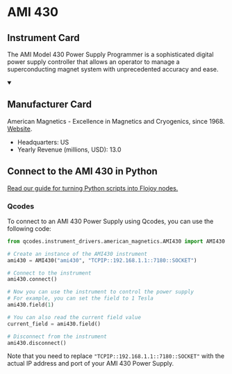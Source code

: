 
# AMI 430

## Instrument Card

The AMI Model 430 Power Supply Programmer is a sophisticated digital power supply controller that allows an operator to manage a superconducting magnet system with unprecedented accuracy and ease.

<details open>
<summary><h2>Manufacturer Card</h2></summary>
American Magnetics - Excellence in Magnetics and Cryogenics, since 1968. <a href=http://www.americanmagnetics.com/index.php>Website</a>.

<ul>
  <li>Headquarters: US</li>
  <li>Yearly Revenue (millions, USD): 13.0</li>
</ul>
</details>

## Connect to the AMI 430 in Python

[Read our guide for turning Python scripts into Flojoy nodes.](https://docs.flojoy.ai/custom-nodes/creating-custom-node/)


### Qcodes

To connect to an AMI 430 Power Supply using Qcodes, you can use the following code:

```python
from qcodes.instrument_drivers.american_magnetics.AMI430 import AMI430

# Create an instance of the AMI430 instrument
ami430 = AMI430("ami430", "TCPIP::192.168.1.1::7180::SOCKET")

# Connect to the instrument
ami430.connect()

# Now you can use the instrument to control the power supply
# For example, you can set the field to 1 Tesla
ami430.field(1)

# You can also read the current field value
current_field = ami430.field()

# Disconnect from the instrument
ami430.disconnect()
```

Note that you need to replace `"TCPIP::192.168.1.1::7180::SOCKET"` with the actual IP address and port of your AMI 430 Power Supply.

